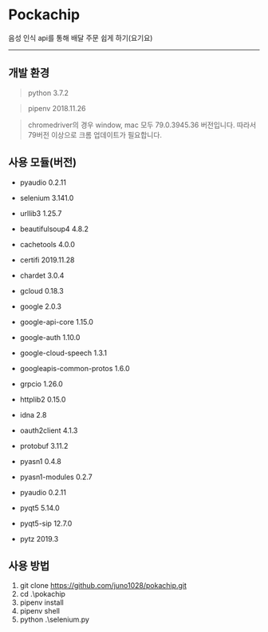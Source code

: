 Pockachip
=============

음성 인식 api를 통해 배달 주문 쉽게 하기(요기요)

-------------

## 개발 환경

> python 3.7.2

> pipenv 2018.11.26

> chromedriver의 경우 window, mac 모두 79.0.3945.36 버전입니다.
> 따라서 79버전 이상으로 크롬 업데이트가 필요합니다.

## 사용 모듈(버전)

* pyaudio 0.2.11

* selenium 3.141.0

* urllib3 1.25.7

* beautifulsoup4 4.8.2

* cachetools 4.0.0

* certifi 2019.11.28

* chardet 3.0.4

* gcloud 0.18.3

* google 2.0.3

* google-api-core 1.15.0

* google-auth 1.10.0

* google-cloud-speech 1.3.1

* googleapis-common-protos 1.6.0

* grpcio 1.26.0

* httplib2 0.15.0

* idna 2.8

* oauth2client 4.1.3

* protobuf 3.11.2

* pyasn1 0.4.8

* pyasn1-modules 0.2.7

* pyaudio 0.2.11

* pyqt5 5.14.0

* pyqt5-sip 12.7.0

* pytz 2019.3

## 사용 방법

1. git clone https://github.com/juno1028/pokachip.git
2. cd .\pokachip
3. pipenv install
4. pipenv shell
5. python .\selenium.py


